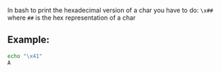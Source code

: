 In bash to print the hexadecimal version of a char you have to do: `\x##` where `##` is the hex representation of a char

## Example:

```bash
echo "\x41"
A
```

